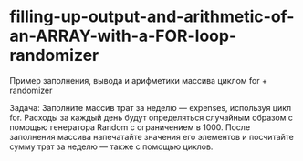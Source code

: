 # filling-up-output-and-arithmetic-of-an-ARRAY-with-a-FOR-loop-randomizer
Пример заполнения, вывода и арифметики массива циклом for + randomizer

Задача:
Заполните массив трат за неделю — expenses, используя цикл for. Расходы за каждый день будут определяться случайным образом с помощью генератора Random с ограничением в 1000. После заполнения массива напечатайте значения его элементов и посчитайте сумму трат за неделю — также с помощью циклов.
